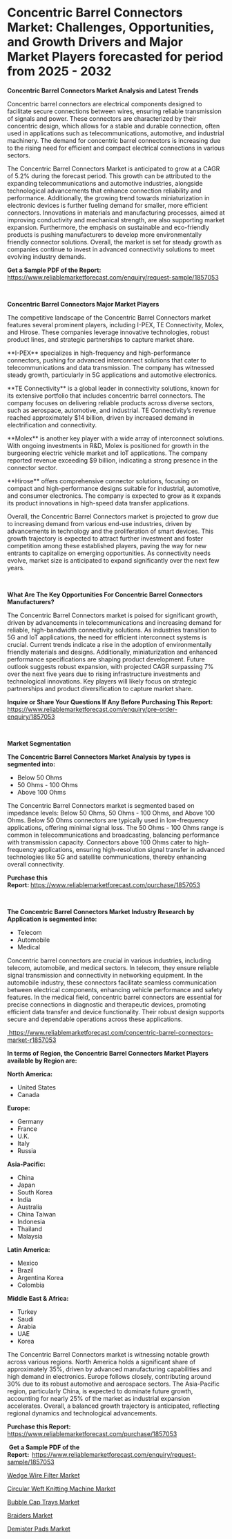 <p><h1>Concentric Barrel Connectors Market: Challenges, Opportunities, and Growth Drivers and Major Market Players forecasted for period from 2025 - 2032</h1></p><p><strong>Concentric Barrel Connectors Market Analysis and Latest Trends</strong></p>
<p><p>Concentric barrel connectors are electrical components designed to facilitate secure connections between wires, ensuring reliable transmission of signals and power. These connectors are characterized by their concentric design, which allows for a stable and durable connection, often used in applications such as telecommunications, automotive, and industrial machinery. The demand for concentric barrel connectors is increasing due to the rising need for efficient and compact electrical connections in various sectors.</p><p>The Concentric Barrel Connectors Market is anticipated to grow at a CAGR of 5.2% during the forecast period. This growth can be attributed to the expanding telecommunications and automotive industries, alongside technological advancements that enhance connection reliability and performance. Additionally, the growing trend towards miniaturization in electronic devices is further fueling demand for smaller, more efficient connectors. Innovations in materials and manufacturing processes, aimed at improving conductivity and mechanical strength, are also supporting market expansion. Furthermore, the emphasis on sustainable and eco-friendly products is pushing manufacturers to develop more environmentally friendly connector solutions. Overall, the market is set for steady growth as companies continue to invest in advanced connectivity solutions to meet evolving industry demands.</p></p>
<p><strong>Get a Sample PDF of the Report:&nbsp;</strong> <a href="https://www.reliablemarketforecast.com/enquiry/request-sample/1857053?utm_campaign=1167&utm_medium=2&utm_source=Github&utm_content=ia&utm_term=10042025&utm_id=concentric-barrel-connectors">https://www.reliablemarketforecast.com/enquiry/request-sample/1857053</a></p>
<p>&nbsp;</p>
<p><strong>Concentric Barrel Connectors Major Market Players</strong></p>
<p><p>The competitive landscape of the Concentric Barrel Connectors market features several prominent players, including I-PEX, TE Connectivity, Molex, and Hirose. These companies leverage innovative technologies, robust product lines, and strategic partnerships to capture market share.</p><p>**I-PEX** specializes in high-frequency and high-performance connectors, pushing for advanced interconnect solutions that cater to telecommunications and data transmission. The company has witnessed steady growth, particularly in 5G applications and automotive electronics.</p><p>**TE Connectivity** is a global leader in connectivity solutions, known for its extensive portfolio that includes concentric barrel connectors. The company focuses on delivering reliable products across diverse sectors, such as aerospace, automotive, and industrial. TE Connectivity’s revenue reached approximately $14 billion, driven by increased demand in electrification and connectivity.</p><p>**Molex** is another key player with a wide array of interconnect solutions. With ongoing investments in R&D, Molex is positioned for growth in the burgeoning electric vehicle market and IoT applications. The company reported revenue exceeding $9 billion, indicating a strong presence in the connector sector.</p><p>**Hirose** offers comprehensive connector solutions, focusing on compact and high-performance designs suitable for industrial, automotive, and consumer electronics. The company is expected to grow as it expands its product innovations in high-speed data transfer applications.</p><p>Overall, the Concentric Barrel Connectors market is projected to grow due to increasing demand from various end-use industries, driven by advancements in technology and the proliferation of smart devices. This growth trajectory is expected to attract further investment and foster competition among these established players, paving the way for new entrants to capitalize on emerging opportunities. As connectivity needs evolve, market size is anticipated to expand significantly over the next few years.</p></p>
<p>&nbsp;</p>
<p><strong>What Are The Key Opportunities For Concentric Barrel Connectors Manufacturers?</strong></p>
<p><p>The Concentric Barrel Connectors market is poised for significant growth, driven by advancements in telecommunications and increasing demand for reliable, high-bandwidth connectivity solutions. As industries transition to 5G and IoT applications, the need for efficient interconnect systems is crucial. Current trends indicate a rise in the adoption of environmentally friendly materials and designs. Additionally, miniaturization and enhanced performance specifications are shaping product development. Future outlook suggests robust expansion, with projected CAGR surpassing 7% over the next five years due to rising infrastructure investments and technological innovations. Key players will likely focus on strategic partnerships and product diversification to capture market share.</p></p>
<p><strong>Inquire or Share Your Questions If Any Before Purchasing This Report:</strong> <a href="https://www.reliablemarketforecast.com/enquiry/pre-order-enquiry/1857053?utm_campaign=1167&utm_medium=2&utm_source=Github&utm_content=ia&utm_term=10042025&utm_id=concentric-barrel-connectors">https://www.reliablemarketforecast.com/enquiry/pre-order-enquiry/1857053</a></p>
<p>&nbsp;</p>
<p><strong>Market Segmentation</strong></p>
<p><strong>The Concentric Barrel Connectors Market Analysis by types is segmented into:</strong></p>
<p><ul><li>Below 50 Ohms</li><li>50 Ohms - 100 Ohms</li><li>Above 100 Ohms</li></ul></p>
<p><p>The Concentric Barrel Connectors market is segmented based on impedance levels: Below 50 Ohms, 50 Ohms - 100 Ohms, and Above 100 Ohms. Below 50 Ohms connectors are typically used in low-frequency applications, offering minimal signal loss. The 50 Ohms - 100 Ohms range is common in telecommunications and broadcasting, balancing performance with transmission capacity. Connectors above 100 Ohms cater to high-frequency applications, ensuring high-resolution signal transfer in advanced technologies like 5G and satellite communications, thereby enhancing overall connectivity.</p></p>
<p><strong>Purchase this Report:&nbsp;</strong><a href="https://www.reliablemarketforecast.com/purchase/1857053?utm_campaign=1167&utm_medium=2&utm_source=Github&utm_content=ia&utm_term=10042025&utm_id=concentric-barrel-connectors">https://www.reliablemarketforecast.com/purchase/1857053</a></p>
<p>&nbsp;</p>
<p><strong>The Concentric Barrel Connectors Market Industry Research by Application is segmented into:</strong></p>
<p><ul><li>Telecom</li><li>Automobile</li><li>Medical</li></ul></p>
<p><p>Concentric barrel connectors are crucial in various industries, including telecom, automobile, and medical sectors. In telecom, they ensure reliable signal transmission and connectivity in networking equipment. In the automobile industry, these connectors facilitate seamless communication between electrical components, enhancing vehicle performance and safety features. In the medical field, concentric barrel connectors are essential for precise connections in diagnostic and therapeutic devices, promoting efficient data transfer and device functionality. Their robust design supports secure and dependable operations across these applications.</p></p>
<p><a href="https://www.reliablemarketforecast.com/concentric-barrel-connectors-market-r1857053?utm_campaign=1167&utm_medium=2&utm_source=Github&utm_content=ia&utm_term=10042025&utm_id=concentric-barrel-connectors">&nbsp;https://www.reliablemarketforecast.com/concentric-barrel-connectors-market-r1857053</a></p>
<p><strong>In terms of Region, the Concentric Barrel Connectors Market Players available by Region are:</strong></p>
<p>
    <p> <strong> North America: </strong>
        <ul>
            <li>United States</li>
            <li>Canada</li>
        </ul>
        </p> 
    <p> <strong> Europe: </strong>
        <ul>
            <li>Germany</li>
            <li>France</li>
            <li>U.K.</li>
            <li>Italy</li>
            <li>Russia</li>
        </ul>
        </p> 
    <p> <strong> Asia-Pacific: </strong>
        <ul>
            <li>China</li>
            <li>Japan</li>
            <li>South Korea</li>
            <li>India</li>
            <li>Australia</li>
            <li>China Taiwan</li>
            <li>Indonesia</li>
            <li>Thailand</li>
            <li>Malaysia</li>
        </ul>
        </p> 
    <p> <strong> Latin America: </strong>
        <ul>
            <li>Mexico</li>
            <li>Brazil</li>
            <li>Argentina Korea</li>
            <li>Colombia</li>
        </ul>
        </p> 
    <p> <strong> Middle East & Africa: </strong>
        <ul>
            <li>Turkey</li>
            <li>Saudi</li>
            <li>Arabia</li>
            <li>UAE</li>
            <li>Korea</li>
        </ul>
    </p>
    </p>
<p><p>The Concentric Barrel Connectors market is witnessing notable growth across various regions. North America holds a significant share of approximately 35%, driven by advanced manufacturing capabilities and high demand in electronics. Europe follows closely, contributing around 30% due to its robust automotive and aerospace sectors. The Asia-Pacific region, particularly China, is expected to dominate future growth, accounting for nearly 25% of the market as industrial expansion accelerates. Overall, a balanced growth trajectory is anticipated, reflecting regional dynamics and technological advancements.</p></p>
<p><strong>Purchase this Report: </strong><a href="https://www.reliablemarketforecast.com/purchase/1857053?utm_campaign=1167&utm_medium=2&utm_source=Github&utm_content=ia&utm_term=10042025&utm_id=concentric-barrel-connectors">https://www.reliablemarketforecast.com/purchase/1857053</a></p>
<p>&nbsp;<strong>Get a Sample PDF of the Report:&nbsp;&nbsp;</strong><a href="https://www.reliablemarketforecast.com/enquiry/request-sample/1857053?utm_campaign=1167&utm_medium=2&utm_source=Github&utm_content=ia&utm_term=10042025&utm_id=concentric-barrel-connectors">https://www.reliablemarketforecast.com/enquiry/request-sample/1857053</a></p>
<p><strong></strong></p>
<p><p><a href="https://github.com/hirtzhulstsq/Market-Research-Report-List-1/blob/main/wedge-wire-filter-market.md?utm_campaign=1167&utm_medium=2&utm_source=Github&utm_content=ia&utm_term=10042025&utm_id=concentric-barrel-connectors">Wedge Wire Filter Market</a></p><p><a href="https://github.com/vaeilabin/Market-Research-Report-List-1/blob/main/circular-weft-knitting-machine-market.md?utm_campaign=1167&utm_medium=2&utm_source=Github&utm_content=ia&utm_term=10042025&utm_id=concentric-barrel-connectors">Circular Weft Knitting Machine Market</a></p><p><a href="https://github.com/alekitanis/Market-Research-Report-List-1/blob/main/bubble-cap-trays-market.md?utm_campaign=1167&utm_medium=2&utm_source=Github&utm_content=ia&utm_term=10042025&utm_id=concentric-barrel-connectors">Bubble Cap Trays Market</a></p><p><a href="https://github.com/kumadenthela/Market-Research-Report-List-1/blob/main/braiders-market.md?utm_campaign=1167&utm_medium=2&utm_source=Github&utm_content=ia&utm_term=10042025&utm_id=concentric-barrel-connectors">Braiders Market</a></p><p><a href="https://github.com/bilkbitsch/Market-Research-Report-List-1/blob/main/demister-pads-market.md?utm_campaign=1167&utm_medium=2&utm_source=Github&utm_content=ia&utm_term=10042025&utm_id=concentric-barrel-connectors">Demister Pads Market</a></p></p>